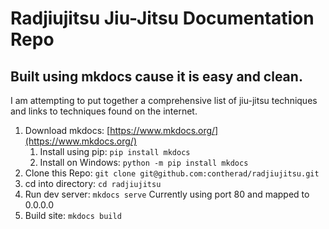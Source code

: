 # Radjiujitsu Jiu-Jitsu Documentation Repo
## Built using mkdocs cause it is easy and clean. 

I am attempting to put together a comprehensive list of jiu-jitsu techniques and links to techniques found on the internet. 

1. Download mkdocs: [https://www.mkdocs.org/](https://www.mkdocs.org/)
   1. Install using pip: `pip install mkdocs`
   2. Install on Windows: `python -m pip install mkdocs`
2. Clone this Repo: `git clone git@github.com:contherad/radjiujitsu.git`
3. cd into directory: `cd radjiujitsu`
4. Run dev server: `mkdocs serve` Currently using port 80 and mapped to 0.0.0.0
5. Build site: `mkdocs build`